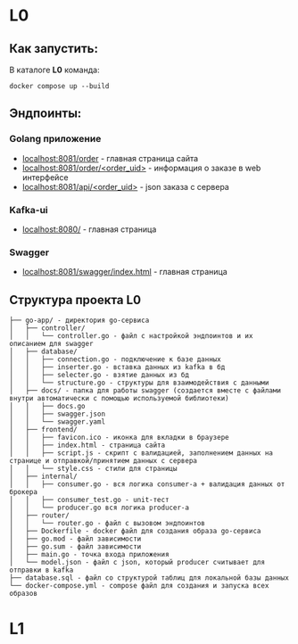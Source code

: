 # L0
## Как запустить:
В каталоге **L0** команда:
```
docker compose up --build
```
## Эндпоинты:
### Golang приложение
- [localhost:8081/order](url) - главная страница сайта
- [localhost:8081/order/<order_uid>](url) - информация о заказе в web интерфейсе
- [localhost:8081/api/<order_uid>](url) - json заказа с сервера
### Kafka-ui
- [localhost:8080/](url) - главная страница
### Swagger
- [localhost:8081/swagger/index.html](url) - главная страница
## Структура проекта L0
```
├── go-app/ - директория go-сервиса
│   ├── controller/
│   │   └── controller.go - файл с настройкой эндпоинтов и их описанием для swagger
│   ├── database/
│   │   ├── connection.go - подключение к базе данных
│   │   ├── inserter.go - вставка данных из kafka в бд
│   │   ├── selecter.go - взятие данных из бд
│   │   └── structure.go - структуры для взаимодействия с данными
│   ├── docs/ - папка для работы swagger (создается вместе с файлами внутри автоматически с помощью используемой библиотеки)
│   │   ├── docs.go
│   │   ├── swagger.json
│   │   └── swagger.yaml
│   ├── frontend/
│   │   ├── favicon.ico - иконка для вкладки в браузере
│   │   ├── index.html - страница сайта
│   │   ├── script.js - скрипт с валидацией, заполнением данных на странице и отправкой/принятием данных с сервера
│   │   └── style.css - стили для страницы
│   ├── internal/
│   │   ├── consumer.go - вся логика consumer-а + валидация данных от брокера
│   │   ├── consumer_test.go - unit-тест
│   │   └── producer.go вся логика producer-а
│   ├── router/
│   │   └── router.go - файл с вызовом эндпоинтов
│   ├── Dockerfile - docker файл для создания образа go-сервиса
│   ├── go.mod - файл зависимости
│   ├── go.sum - файл зависимости
│   ├── main.go - точка входа приложения
│   └── model.json - файл с json, который producer считывает для отправки в kafka
├── database.sql - файл со структурой таблиц для локальной базы данных
└── docker-compose.yml - compose файл для создания и запуска всех образов
```
# L1
